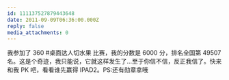 ```yaml
---
id: 111137527879443648
date: 2011-09-09T06:36:00.000Z
reply: false
media_attachments: 0
---
```


我参加了 360 #桌面达人切水果 比赛，我的分数是 6000 分，排名全国第 49507 名。这是个奇迹，我只能说，它就这样发生了…至于你信不信，反正我信了。快来和我 PK 吧，看看谁先赢得 IPAD2。PS:还有勋章拿哦 ​​​​

